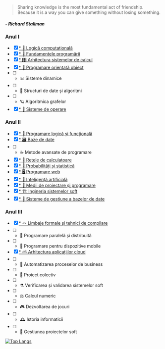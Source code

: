 >Sharing knowledge is the most fundamental act of friendship. Because it is a way you can give something without losing something.
##### - Richard Stallman

### Anul I
- [x] [*  🧮 Logică computațională](https://github.com/Ike28/UBB-FMI-Informatica/tree/main/Anul%20I/Logica%20computationala)
- [x] [*  🐍 Fundamentele programării](https://github.com/Ike28/UBB-FMI-Informatica/tree/main/Anul%20I/Fundamentele%20programarii)
- [x] [*  🎛️ Arhitectura sistemelor de calcul](https://github.com/Ike28/UBB-FMI-Informatica/tree/main/Anul%20I/Arhitectura%20sistemelor%20de%20calcul)
- [x] [*  🧩 Programare orientată obiect](https://github.com/Ike28/UBB-FMI-Informatica/tree/main/Anul%20I/Programare%20orientata%20obiect)
- [ ] *  📊 Sisteme dinamice
- [ ] *  🧱 Structuri de date și algoritmi
- [ ] *  🪐 Algoritmica grafelor
- [x] [*  🐧 Sisteme de operare](https://github.com/Ike28/UBB-FMI-Informatica/tree/main/Anul%20I/Sisteme%20de%20operare)

### Anul II
- [x] [*  🦉 Programare logică și funcțională](https://github.com/Ike28/UBB-FMI-Informatica/tree/main/Anul%20II/Programare%20logica%20si%20functionala)
- [x] [*  🗃️ Baze de date](https://github.com/Ike28/UBB-FMI-Informatica/tree/main/Anul%20II/Baze%20de%20date)
- [ ] *  ☕ Metode avansate de programare
- [x] [*  📡 Rețele de calculatoare](https://github.com/Ike28/UBB-FMI-Informatica/tree/main/Anul%20II/Retele%20de%20calculatoare/)
- [x] [*  🎰 Probabilități și statistică](https://github.com/Ike28/UBB-FMI-Informatica/tree/main/Anul%20II/Probabilitati%20si%20statistica)
- [x] [*  🖥 Programare web](https://github.com/Ike28/UBB-FMI-Informatica/tree/main/Anul%20II/Programare%20web)
- [x] [*  🤖 Inteligență artificială](https://github.com/Ike28/UBB-FMI-Informatica/tree/main/Anul%20II/Inteligenta%20artificiala)
- [x] [*  🧰 Medii de proiectare și programare](https://github.com/Ike28/UBB-FMI-Informatica/tree/main/Anul%20II/Medii%20de%20proiectare%20si%20programare)
- [x] [*  🏗 Ingineria sistemelor soft](https://github.com/Ike28/UBB-FMI-Informatica/tree/main/Anul%20II/Ingineria%20sistemelor%20soft)
- [x] [*  📀 Sisteme de gestiune a bazelor de date](https://github.com/Ike28/UBB-FMI-Informatica/tree/main/Anul%20II/Sisteme%20de%20gestiune%20a%20bazelor%20de%20date)

### Anul III
- [x] [*  🪢 Limbaje formale și tehnici de compilare](github.com/Ike28/UBB-FMI-Informatica/tree/main/Anul%20III/Limbaje%20formale%20si%20tehnici%20de%20compilare)
- [ ] *  🧬 Programare paralelă și distribuită
- [ ] *  📱 Programare pentru dispozitive mobile
- [x] [*  ⛅ Arhitectura aplicațiilor cloud](https://github.com/Ike28/UBB-FMI-Informatica/tree/main/Anul%20III/Arhitectura%20aplicatiilor%20cloud)
- [ ] *  🦾 Automatizarea proceselor de business
- [ ] *  🤝 Proiect colectiv
- [ ] *  ⚗️ Verificarea și validarea sistemelor soft
- [ ] *  ⚖️ Calcul numeric
- [ ] *  🎮 Dezvoltarea de jocuri
- [ ] *  🕰️ Istoria informaticii
- [ ] *  🧠 Gestiunea proiectelor soft

[![Top Langs](https://github-readme-stats.vercel.app/api/top-langs/?username=Ike28&layout=compact&langs_count=12&exclude_repo=object_measurement,DImob_RealEstate,PingChat,BattleshipsGame,GAD_Flutter_day1,GAD_Flutter_day2,tic_tac_toe,number_guesser,movies_web_scraper,teaching-assistant-web,unsplash_photo_recommendations&custom_title=Languages&card_width=400)](https://github.com/anuraghazra/github-readme-stats)
